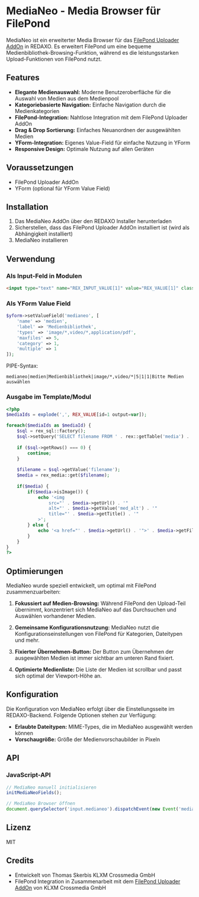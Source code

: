 # MediaNeo - Media Browser für FilePond

MediaNeo ist ein erweiterter Media Browser für das [FilePond Uploader AddOn](https://github.com/KLXM/filepond_uploader) in REDAXO. Es erweitert FilePond um eine bequeme Medienbibliothek-Browsing-Funktion, während es die leistungsstarken Upload-Funktionen von FilePond nutzt.

## Features

- **Elegante Medienauswahl:** Moderne Benutzeroberfläche für die Auswahl von Medien aus dem Medienpool
- **Kategoriebasierte Navigation:** Einfache Navigation durch die Medienkategorien
- **FilePond-Integration:** Nahtlose Integration mit dem FilePond Uploader AddOn
- **Drag & Drop Sortierung:** Einfaches Neuanordnen der ausgewählten Medien
- **YForm-Integration:** Eigenes Value-Field für einfache Nutzung in YForm
- **Responsive Design:** Optimale Nutzung auf allen Geräten

## Voraussetzungen

- FilePond Uploader AddOn
- YForm (optional für YForm Value Field)

## Installation

1. Das MediaNeo AddOn über den REDAXO Installer herunterladen
2. Sicherstellen, dass das FilePond Uploader AddOn installiert ist (wird als Abhängigkeit installiert)
3. MediaNeo installieren

## Verwendung

### Als Input-Feld in Modulen

```html
<input type="text" name="REX_INPUT_VALUE[1]" value="REX_VALUE[1]" class="medianeo">
```

### Als YForm Value Field

```php
$yform->setValueField('medianeo', [
    'name' => 'medien',
    'label' => 'Medienbibliothek',
    'types' => 'image/*,video/*,application/pdf',
    'maxfiles' => 5,
    'category' => 1,
    'multiple' => 1
]);
```

PIPE-Syntax:
```
medianeo|medien|Medienbibliothek|image/*,video/*|5|1|1|Bitte Medien auswählen
```

### Ausgabe im Template/Modul

```php
<?php
$mediaIds = explode(',', REX_VALUE[id=1 output=var]);

foreach($mediaIds as $mediaId) {
    $sql = rex_sql::factory();
    $sql->setQuery('SELECT filename FROM ' . rex::getTable('media') . ' WHERE id = :id', [':id' => $mediaId]);
    
    if ($sql->getRows() === 0) {
        continue;
    }
    
    $filename = $sql->getValue('filename');
    $media = rex_media::get($filename);
    
    if($media) {
        if($media->isImage()) {
            echo '<img 
                src="' . $media->getUrl() . '" 
                alt="' . $media->getValue('med_alt') . '" 
                title="' . $media->getTitle() . '"
            >';
        } else {
            echo '<a href="' . $media->getUrl() . '">' . $media->getFilename() . '</a>';
        }
    }
}
?>
```

## Optimierungen

MediaNeo wurde speziell entwickelt, um optimal mit FilePond zusammenzuarbeiten:

1. **Fokussiert auf Medien-Browsing:** Während FilePond den Upload-Teil übernimmt, konzentriert sich MediaNeo auf das Durchsuchen und Auswählen vorhandener Medien.

2. **Gemeinsame Konfigurationsnutzung:** MediaNeo nutzt die Konfigurationseinstellungen von FilePond für Kategorien, Dateitypen und mehr.

3. **Fixierter Übernehmen-Button:** Der Button zum Übernehmen der ausgewählten Medien ist immer sichtbar am unteren Rand fixiert.

4. **Optimierte Medienliste:** Die Liste der Medien ist scrollbar und passt sich optimal der Viewport-Höhe an.

## Konfiguration

Die Konfiguration von MediaNeo erfolgt über die Einstellungsseite im REDAXO-Backend. Folgende Optionen stehen zur Verfügung:

- **Erlaubte Dateitypen:** MIME-Types, die im MediaNeo ausgewählt werden können
- **Vorschaugröße:** Größe der Medienvorschaubilder in Pixeln

## API

### JavaScript-API

```javascript
// MediaNeo manuell initialisieren
initMediaNeoFields();

// MediaNeo Browser öffnen
document.querySelector('input.medianeo').dispatchEvent(new Event('medianeo:open'));
```

## Lizenz

MIT

## Credits

- Entwickelt von Thomas Skerbis KLXM Crossmedia GmbH
- FilePond Integration in Zusammenarbeit mit dem [FilePond Uploader AddOn](https://github.com/KLXM/filepond_uploader) von KLXM Crossmedia GmbH
